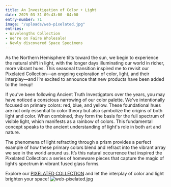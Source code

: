 ```yaml
---
title: An Investigation of Color + Light
date: 2025-03-31 09:43:00 -04:00
entry-number: 71
image: "/uploads/web-pixelated.jpg"
entries:
- Wavelengths Collection
- We're on Faire Wholesale!
- Newly discovered Space Specimens
---
```


As the Northern Hemisphere tilts toward the sun, we begin to experience the natural shift in light, with the longer days illuminating our world in richer, more vibrant hues. This seasonal transition inspired me to revisit our Pixelated Collection—an ongoing exploration of color, light, and their interplay—and I’m excited to announce that new products have been added to the lineup!

If you’ve been following Ancient Truth Investigators over the years, you may have noticed a conscious narrowing of our color palette. We've intentionally focused on primary colors: red, blue, and yellow. These foundational hues are not only essential to color theory but also symbolize the origins of both light and color. When combined, they form the basis for the full spectrum of visible light, which manifests as a rainbow of colors. This fundamental concept speaks to the ancient understanding of light's role in both art and nature.

The phenomena of light refracting through a prism provides a perfect example of how these primary colors blend and refract into the vibrant array we see in the world around us. It’s this natural occurrence that inspired the Pixelated Collection: a series of homeware pieces that capture the magic of light’s spectrum in vibrant fused glass forms.

Explore our [PIXELATED COLLECTION](https://the-ancient-truth-investigators-shop.myshopify.com/collections/pixelated-dishes) and let the interplay of color and light brighten your space!
![web-pixelated.jpg](/uploads/web-pixelated.jpg)
